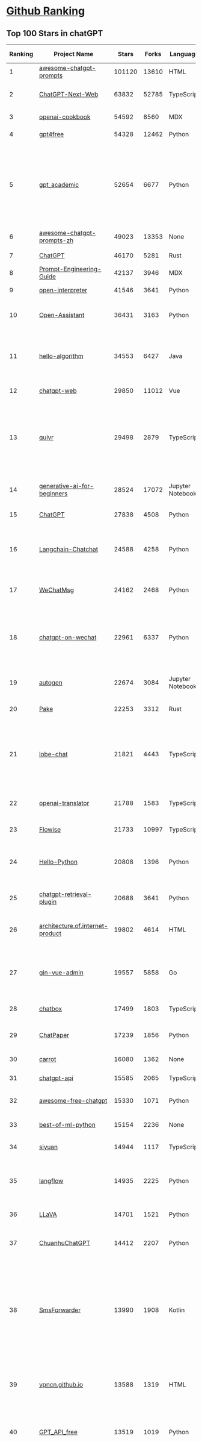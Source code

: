 [Github Ranking](../README.md)
==========

## Top 100 Stars in chatGPT

| Ranking | Project Name | Stars | Forks | Language | Open Issues | Description | Last Commit |
| ------- | ------------ | ----- | ----- | -------- | ----------- | ----------- | ----------- |
| 1 | [awesome-chatgpt-prompts](https://github.com/f/awesome-chatgpt-prompts) | 101120 | 13610 | HTML | 0 | This repo includes ChatGPT prompt curation to use ChatGPT better. | 2024-03-01T14:31:45Z |
| 2 | [ChatGPT-Next-Web](https://github.com/ChatGPTNextWeb/ChatGPT-Next-Web) | 63832 | 52785 | TypeScript | 156 | A cross-platform ChatGPT/Gemini UI (Web / PWA / Linux / Win / MacOS). 一键拥有你自己的跨平台 ChatGPT/Gemini 应用。 | 2024-03-10T08:27:23Z |
| 3 | [openai-cookbook](https://github.com/openai/openai-cookbook) | 54592 | 8560 | MDX | 23 | Examples and guides for using the OpenAI API | 2024-03-10T20:22:49Z |
| 4 | [gpt4free](https://github.com/xtekky/gpt4free) | 54328 | 12462 | Python | 82 | The official gpt4free repository \| various collection of powerful language models | 2024-03-11T01:42:23Z |
| 5 | [gpt_academic](https://github.com/binary-husky/gpt_academic) | 52654 | 6677 | Python | 200 | 为GPT/GLM等LLM大语言模型提供实用化交互接口，特别优化论文阅读/润色/写作体验，模块化设计，支持自定义快捷按钮&函数插件，支持Python和C++等项目剖析&自译解功能，PDF/LaTex论文翻译&总结功能，支持并行问询多种LLM模型，支持chatglm3等本地模型。接入通义千问, deepseekcoder, 讯飞星火, 文心一言, llama2, rwkv, claude2, moss等。 | 2024-03-10T09:14:08Z |
| 6 | [awesome-chatgpt-prompts-zh](https://github.com/PlexPt/awesome-chatgpt-prompts-zh) | 49023 | 13353 | None | 38 | ChatGPT 中文调教指南。各种场景使用指南。学习怎么让它听你的话。 | 2024-01-28T18:24:20Z |
| 7 | [ChatGPT](https://github.com/lencx/ChatGPT) | 46170 | 5281 | Rust | 579 | 🔮 ChatGPT Desktop Application (Mac, Windows and Linux) | 2024-03-11T02:52:22Z |
| 8 | [Prompt-Engineering-Guide](https://github.com/dair-ai/Prompt-Engineering-Guide) | 42137 | 3946 | MDX | 54 | 🐙 Guides, papers, lecture, notebooks and resources for prompt engineering | 2024-03-11T00:24:09Z |
| 9 | [open-interpreter](https://github.com/KillianLucas/open-interpreter) | 41546 | 3641 | Python | 204 | A natural language interface for computers | 2024-03-11T01:56:40Z |
| 10 | [Open-Assistant](https://github.com/LAION-AI/Open-Assistant) | 36431 | 3163 | Python | 222 | OpenAssistant is a chat-based assistant that understands tasks, can interact with third-party systems, and retrieve information dynamically to do so. | 2024-02-29T02:39:02Z |
| 11 | [hello-algorithm](https://github.com/geekxh/hello-algorithm) | 34553 | 6427 | Java | 9 | 🌍 针对小白的算法训练 \| 包括四部分：①.大厂面经 ②.力扣图解  ③.千本开源电子书 ④.百张技术思维导图（项目花了上百小时，希望可以点 star 支持，🌹感谢~）推荐免费ChatGPT使用网站 | 2023-06-13T04:13:17Z |
| 12 | [chatgpt-web](https://github.com/Chanzhaoyu/chatgpt-web) | 29850 | 11012 | Vue | 12 | 用 Express 和  Vue3 搭建的 ChatGPT 演示网页 | 2024-03-06T14:42:04Z |
| 13 | [quivr](https://github.com/QuivrHQ/quivr) | 29498 | 2879 | TypeScript | 91 | Your GenAI Second Brain 🧠  A personal productivity assistant (RAG) ⚡️🤖 Chat with your docs (PDF, CSV, ...)  & apps using Langchain, GPT 3.5 / 4 turbo, Private, Anthropic, VertexAI, Ollama, LLMs, that you can share with users !  Local & Private alternative to OpenAI GPTs & ChatGPT powered by retrieval-augmented generation. | 2024-03-10T05:09:58Z |
| 14 | [generative-ai-for-beginners](https://github.com/microsoft/generative-ai-for-beginners) | 28524 | 17072 | Jupyter Notebook | 13 | 18 Lessons, Get Started Building with Generative AI  🔗 https://microsoft.github.io/generative-ai-for-beginners/ | 2024-03-08T19:51:17Z |
| 15 | [ChatGPT](https://github.com/acheong08/ChatGPT) | 27838 | 4508 | Python | 11 | Reverse engineered ChatGPT API | 2023-08-02T06:02:10Z |
| 16 | [Langchain-Chatchat](https://github.com/chatchat-space/Langchain-Chatchat) | 24588 | 4258 | Python | 103 | Langchain-Chatchat（原Langchain-ChatGLM）基于 Langchain 与 ChatGLM 等语言模型的本地知识库问答 \| Langchain-Chatchat (formerly langchain-ChatGLM), local knowledge based LLM (like ChatGLM) QA app with langchain  | 2024-03-10T13:31:45Z |
| 17 | [WeChatMsg](https://github.com/LC044/WeChatMsg) | 24162 | 2468 | Python | 54 | 提取微信聊天记录，将其导出成HTML、Word、CSV文档永久保存，对聊天记录进行分析生成年度聊天报告 | 2024-03-10T07:17:24Z |
| 18 | [chatgpt-on-wechat](https://github.com/zhayujie/chatgpt-on-wechat) | 22961 | 6337 | Python | 348 | 基于大模型搭建的微信聊天机器人，同时支持微信、企业微信、公众号、飞书、钉钉接入，可选择GPT3.5/GPT4.0/Claude/文心一言/讯飞星火/通义千问/Gemini/GLM-4/LinkAI，能处理文本、语音和图片，访问操作系统和互联网，支持基于自有知识库进行定制企业智能客服。 | 2024-03-10T05:28:33Z |
| 19 | [autogen](https://github.com/microsoft/autogen) | 22674 | 3084 | Jupyter Notebook | 461 | A programming framework for agentic AI. Join our Discord: https://discord.gg/pAbnFJrkgZ | 2024-03-10T22:26:44Z |
| 20 | [Pake](https://github.com/tw93/Pake) | 22253 | 3312 | Rust | 7 | 🤱🏻 Turn any webpage into a desktop app with Rust.  🤱🏻 利用 Rust 轻松构建轻量级多端桌面应用 | 2024-03-11T00:53:01Z |
| 21 | [lobe-chat](https://github.com/lobehub/lobe-chat) | 21821 | 4443 | TypeScript | 190 | 🤯 Lobe Chat - an open-source, modern-design LLMs/AI chat framework. Supports Multi AI Providers( OpenAI / Claude 3 / Gemini / Perplexity / Bedrock / Azure / Mistral / Ollama ), Multi-Modals (Vision/TTS) and plugin system. One-click FREE deployment of your private ChatGPT chat application. | 2024-03-11T02:34:11Z |
| 22 | [openai-translator](https://github.com/openai-translator/openai-translator) | 21788 | 1583 | TypeScript | 355 | 基于 ChatGPT API 的划词翻译浏览器插件和跨平台桌面端应用    -    Browser extension and cross-platform desktop application for translation based on ChatGPT API. | 2024-03-06T11:38:32Z |
| 23 | [Flowise](https://github.com/FlowiseAI/Flowise) | 21733 | 10997 | TypeScript | 339 | Drag & drop UI to build your customized LLM flow | 2024-03-11T00:46:26Z |
| 24 | [Hello-Python](https://github.com/mouredev/Hello-Python) | 20808 | 1396 | Python | 7 | Curso para aprender el lenguaje de programación Python desde cero y para principiantes. 75 clases, 37 horas en vídeo, código, proyectos y grupo de chat. Fundamentos, frontend, backend, testing, IA... | 2024-02-15T18:25:21Z |
| 25 | [chatgpt-retrieval-plugin](https://github.com/openai/chatgpt-retrieval-plugin) | 20688 | 3641 | Python | 153 | The ChatGPT Retrieval Plugin lets you easily find personal or work documents by asking questions in natural language. | 2024-03-09T20:38:42Z |
| 26 | [architecture.of.internet-product](https://github.com/davideuler/architecture.of.internet-product) | 19802 | 4614 | HTML | 3 | 互联网公司技术架构，微信/淘宝/微博/腾讯/阿里/美团点评/百度/OpenAI/Google/Facebook/Amazon/eBay的架构，欢迎PR补充 | 2024-02-17T12:02:24Z |
| 27 | [gin-vue-admin](https://github.com/flipped-aurora/gin-vue-admin) | 19557 | 5858 | Go | 28 | 基于vite+vue3+gin搭建的开发基础平台（支持TS,JS混用），集成jwt鉴权，权限管理，动态路由，显隐可控组件，分页封装，多点登录拦截，资源权限，上传下载，代码生成器，表单生成器,chatGPT自动查表等开发必备功能。 | 2024-03-10T04:42:13Z |
| 28 | [chatbox](https://github.com/Bin-Huang/chatbox) | 17499 | 1803 | TypeScript | 260 | Chatbox is a desktop client for ChatGPT, Claude and other LLMs, available on Windows, Mac, Linux | 2024-02-08T13:32:35Z |
| 29 | [ChatPaper](https://github.com/kaixindelele/ChatPaper) | 17239 | 1856 | Python | 64 | Use ChatGPT to summarize the arXiv papers. 全流程加速科研，利用chatgpt进行论文全文总结+专业翻译+润色+审稿+审稿回复 | 2024-02-29T07:24:21Z |
| 30 | [carrot](https://github.com/xx025/carrot) | 16080 | 1362 | None | 0 | Free ChatGPT Site List 这儿为你准备了众多免费好用的ChatGPT镜像站点 | 2024-03-10T14:25:17Z |
| 31 | [chatgpt-api](https://github.com/transitive-bullshit/chatgpt-api) | 15585 | 2065 | TypeScript | 59 | Node.js client for the official ChatGPT API. 🔥 | 2024-01-24T06:12:20Z |
| 32 | [awesome-free-chatgpt](https://github.com/LiLittleCat/awesome-free-chatgpt) | 15330 | 1071 | Python | 21 | 🆓免费的 ChatGPT 镜像网站列表，持续更新。List of free ChatGPT mirror sites, continuously updated.  | 2024-03-10T15:34:00Z |
| 33 | [best-of-ml-python](https://github.com/ml-tooling/best-of-ml-python) | 15154 | 2236 | None | 19 | 🏆 A ranked list of awesome machine learning Python libraries. Updated weekly. | 2024-03-07T16:24:43Z |
| 34 | [siyuan](https://github.com/siyuan-note/siyuan) | 14944 | 1117 | TypeScript | 89 | A privacy-first, self-hosted, fully open source personal knowledge management software, written in typescript and golang. | 2024-03-10T15:30:01Z |
| 35 | [langflow](https://github.com/logspace-ai/langflow) | 14935 | 2225 | Python | 156 | ⛓️ Langflow is a dynamic graph where each node is an executable unit. Its modular and interactive design fosters rapid experimentation and prototyping, pushing hard on the limits of creativity. | 2024-03-11T01:37:25Z |
| 36 | [LLaVA](https://github.com/haotian-liu/LLaVA) | 14701 | 1521 | Python | 634 | [NeurIPS'23 Oral] Visual Instruction Tuning (LLaVA) built towards GPT-4V level capabilities and beyond. | 2024-03-10T16:36:44Z |
| 37 | [ChuanhuChatGPT](https://github.com/GaiZhenbiao/ChuanhuChatGPT) | 14412 | 2207 | Python | 98 | GUI for ChatGPT API and many LLMs. Supports agents, file-based QA, GPT finetuning and query with web search. All with a neat UI. | 2024-03-10T16:48:29Z |
| 38 | [SmsForwarder](https://github.com/pppscn/SmsForwarder) | 13990 | 1908 | Kotlin | 10 | 短信转发器——监控Android手机短信、来电、APP通知，并根据指定规则转发到其他手机：钉钉群自定义机器人、钉钉企业内机器人、企业微信群机器人、飞书机器人、企业微信应用消息、邮箱、bark、webhook、Telegram机器人、Server酱、PushPlus、手机短信等。包括主动控制服务端与客户端，让你轻松远程发短信、查短信、查通话、查话簿、查电量等。（V3.0 新增）PS.这个APK主要是学习与自用，如有BUG请提ISSUE，同时欢迎大家提PR指正 | 2024-03-10T11:23:01Z |
| 39 | [vpncn.github.io](https://github.com/vpncn/vpncn.github.io) | 13588 | 1319 | HTML | 0 | 2024中国翻墙软件VPN推荐以及科学上网避坑，稳定好用。对比SSR机场、蓝灯、V2ray、老王VPN、VPS搭建梯子等科学上网与翻墙软件，中国最新科学上网翻墙梯子VPN下载推荐，访问Chatgpt。 | 2024-01-05T14:31:27Z |
| 40 | [GPT_API_free](https://github.com/chatanywhere/GPT_API_free) | 13519 | 1019 | Python | 10 | Free ChatGPT API Key，免费ChatGPT API，支持GPT4 API（免费），ChatGPT国内可用免费转发API，直连无需代理。可以搭配ChatBox等软件/插件使用，极大降低接口使用成本。国内即可无限制畅快聊天。 | 2024-03-04T13:45:29Z |
| 41 | [KeepChatGPT](https://github.com/xcanwin/KeepChatGPT) | 13327 | 669 | JavaScript | 142 | 这是一款提高ChatGPT的数据安全能力和效率的插件。并且免费共享大量创新功能，如：自动刷新、保持活跃、数据安全、取消审计、克隆对话、言无不尽、净化页面、展示大屏、展示全屏、拦截跟踪、日新月异等。让我们的AI体验无比安全、顺畅、丝滑、高效、简洁。 | 2024-03-09T06:15:29Z |
| 42 | [ChatALL](https://github.com/sunner/ChatALL) | 13307 | 1411 | JavaScript | 165 |  Concurrently chat with ChatGPT, Bing Chat, Bard, Alpaca, Vicuna, Claude, ChatGLM, MOSS, 讯飞星火, 文心一言 and more, discover the best answers | 2024-03-08T03:58:54Z |
| 43 | [chatgpt-google-extension](https://github.com/wong2/chatgpt-google-extension) | 13283 | 1492 | TypeScript | 94 | This project is deprecated. Check my new project ChatHub: | 2023-10-25T09:48:26Z |
| 44 | [haystack](https://github.com/deepset-ai/haystack) | 12981 | 1574 | Python | 284 | :mag: LLM orchestration framework to build customizable, production-ready LLM applications. Connect components (models, vector DBs, file converters) to pipelines or agents that can interact with your data. With advanced retrieval methods, it's best suited for building RAG, question answering, semantic search or conversational agent chatbots. | 2024-03-08T05:40:59Z |
| 45 | [wechat-chatgpt](https://github.com/fuergaosi233/wechat-chatgpt) | 12976 | 3941 | TypeScript | 53 | Use ChatGPT On Wechat via wechaty | 2023-05-05T20:16:17Z |
| 46 | [MOSS](https://github.com/OpenMOSS/MOSS) | 11764 | 1142 | Python | 233 | An open-source tool-augmented conversational language model from Fudan University | 2023-09-08T08:51:08Z |
| 47 | [botpress](https://github.com/botpress/botpress) | 11737 | 1613 | TypeScript | 6 | The open-source hub to build & deploy GPT/LLM Agents ⚡️ | 2024-03-08T21:47:43Z |
| 48 | [Chat2DB](https://github.com/chat2db/Chat2DB) | 11684 | 1285 | Java | 245 | 🔥 🔥 🔥 An intelligent and versatile general-purpose SQL client and reporting tool for databases which integrates ChatGPT capabilities. | 2024-03-09T12:58:44Z |
| 49 | [chatgpt-mirai-qq-bot](https://github.com/lss233/chatgpt-mirai-qq-bot) | 11560 | 1404 | Python | 325 | 🚀 一键部署！真正的 AI 聊天机器人！支持ChatGPT、文心一言、讯飞星火、Bing、Bard、ChatGLM、POE，多账号，人设调教，虚拟女仆、图片渲染、语音发送 \| 支持 QQ、Telegram、Discord、微信 等平台 | 2024-03-03T14:24:36Z |
| 50 | [jan](https://github.com/janhq/jan) | 11482 | 630 | TypeScript | 156 | Jan is an open source alternative to ChatGPT that runs 100% offline on your computer | 2024-03-11T03:20:56Z |
| 51 | [RWKV-LM](https://github.com/BlinkDL/RWKV-LM) | 11208 | 774 | Python | 51 | RWKV is an RNN with transformer-level LLM performance. It can be directly trained like a GPT (parallelizable). So it's combining the best of RNN and transformer - great performance, fast inference, saves VRAM, fast training, "infinite" ctx_len, and free sentence embedding. | 2024-02-29T00:01:51Z |
| 52 | [one-api](https://github.com/songquanpeng/one-api) | 10982 | 2635 | JavaScript | 346 | OpenAI 接口管理 & 分发系统，支持 Azure、Anthropic Claude、Google PaLM 2 & Gemini、智谱 ChatGLM、百度文心一言、讯飞星火认知、阿里通义千问、360 智脑以及腾讯混元，可用于二次分发管理 key，仅单可执行文件，已打包好 Docker 镜像，一键部署，开箱即用. OpenAI key management & redistribution system, using a single API for all LLMs, and features an English UI. | 2024-03-11T01:23:12Z |
| 53 | [FinGPT](https://github.com/AI4Finance-Foundation/FinGPT) | 10906 | 1552 | Jupyter Notebook | 61 | FinGPT: Open-Source Financial Large Language Models!  Revolutionize 🔥    We release the trained model on HuggingFace. | 2024-03-01T03:12:23Z |
| 54 | [deploy](https://github.com/pandora-next/deploy) | 10850 | 2084 | PHP | 26 | Pandora Cloud + Pandora Server + Shared Chat + BackendAPI Proxy + Chat2API + Signup Free = PandoraNext. New GPTs(Gizmo) UI, All in one! | 2024-01-21T06:06:20Z |
| 55 | [LLMs-from-scratch](https://github.com/rasbt/LLMs-from-scratch) | 10812 | 844 | Jupyter Notebook | 0 | Implementing a ChatGPT-like LLM from scratch, step by step | 2024-03-11T02:54:12Z |
| 56 | [novel](https://github.com/steven-tey/novel) | 10514 | 840 | TypeScript | 38 | Notion-style WYSIWYG editor with AI-powered autocompletion. | 2024-03-10T09:02:51Z |
| 57 | [llama-gpt](https://github.com/getumbrel/llama-gpt) | 10094 | 631 | TypeScript | 76 | A self-hosted, offline, ChatGPT-like chatbot. Powered by Llama 2. 100% private, with no data leaving your device. New: Code Llama support! | 2023-12-22T14:22:23Z |
| 58 | [h2ogpt](https://github.com/h2oai/h2ogpt) | 10008 | 1113 | Python | 215 | Private chat with local GPT with document, images, video, etc. 100% private, Apache 2.0. Supports oLLaMa, Mixtral, llama.cpp, and more. Demo: https://gpt.h2o.ai/ https://codellama.h2o.ai/ | 2024-03-10T12:03:30Z |
| 59 | [awesome-chatgpt-zh](https://github.com/yzfly/awesome-chatgpt-zh) | 9588 | 808 | Python | 3 | ChatGPT 中文指南🔥，ChatGPT 中文调教指南，指令指南，应用开发指南，精选资源清单，更好的使用 chatGPT 让你的生产力 up up up! 🚀 | 2024-02-26T00:32:31Z |
| 60 | [chatGPTBox](https://github.com/josStorer/chatGPTBox) | 9385 | 679 | JavaScript | 225 | Integrating ChatGPT into your browser deeply, everything you need is here | 2024-03-06T05:36:06Z |
| 61 | [BingGPT](https://github.com/dice2o/BingGPT) | 9364 | 709 | JavaScript | 237 | Desktop application of new Bing's AI-powered chat (Windows, macOS and Linux) | 2024-02-08T15:06:01Z |
| 62 | [ChatRWKV](https://github.com/BlinkDL/ChatRWKV) | 9188 | 674 | Python | 25 | ChatRWKV is like ChatGPT but powered by RWKV (100% RNN) language model, and open source. | 2024-02-17T15:39:08Z |
| 63 | [leedl-tutorial](https://github.com/datawhalechina/leedl-tutorial) | 9177 | 2478 | Jupyter Notebook | 3 | 《李宏毅深度学习教程》，PDF下载地址：https://github.com/datawhalechina/leedl-tutorial/releases | 2024-03-09T17:36:46Z |
| 64 | [gorilla](https://github.com/ShishirPatil/gorilla) | 9151 | 656 | Python | 40 | Gorilla: An API store for LLMs | 2024-03-11T01:47:03Z |
| 65 | [copilot-gpt4-service](https://github.com/aaamoon/copilot-gpt4-service) | 8952 | 818 | Go | 4 | Convert Github Copilot to ChatGPT | 2024-03-10T01:50:02Z |
| 66 | [anything-llm](https://github.com/Mintplex-Labs/anything-llm) | 8870 | 948 | JavaScript | 69 | A multi-user ChatGPT for any LLMs and vector database. Unlimited documents, messages, and storage in one privacy-focused app. Now available as a desktop application! | 2024-03-09T04:13:52Z |
| 67 | [web-llm](https://github.com/mlc-ai/web-llm) | 8759 | 525 | TypeScript | 77 | Bringing large-language models and chat to web browsers. Everything runs inside the browser with no server support. | 2024-03-10T14:05:55Z |
| 68 | [hamulete](https://github.com/hoochanlon/hamulete) | 8693 | 1851 | Python | 0 | 🏔️国立台湾大学、新加坡国立大学、早稻田大学、东京大学，中央研究院（台湾）以及中国重点高校及科研机构，社科、经济、数学、博弈论、哲学、系统工程类学术论文等知识库。 | 2024-02-27T14:47:59Z |
| 69 | [continue](https://github.com/continuedev/continue) | 8667 | 433 | TypeScript | 116 | ⏩ The easiest way to code with any LLM—Continue is an open-source autopilot for VS Code and JetBrains | 2024-03-10T21:24:03Z |
| 70 | [go-proxy-bingai](https://github.com/adams549659584/go-proxy-bingai) | 8633 | 9382 | HTML | 222 | 用 Vue3 和 Go 搭建的微软 New Bing 演示站点，拥有一致的 UI 体验，支持 ChatGPT 提示词，国内可用。 | 2024-03-10T19:38:00Z |
| 71 | [LibreChat](https://github.com/danny-avila/LibreChat) | 8487 | 1517 | TypeScript | 56 | Enhanced ChatGPT Clone: Features OpenAI, Assistants API, Azure, Groq, GPT-4 Vision, Mistral, Bing, Anthropic, OpenRouter, Google Gemini, AI model switching, message search, langchain, DALL-E-3, ChatGPT Plugins, OpenAI Functions, Secure Multi-User System, Presets, completely open-source for self-hosting. More features in development | 2024-03-11T02:57:20Z |
| 72 | [MoneyPrinter](https://github.com/FujiwaraChoki/MoneyPrinter) | 8335 | 1036 | Python | 0 | Automate Creation of YouTube Shorts using MoviePy. | 2024-02-18T07:31:39Z |
| 73 | [embedchain](https://github.com/embedchain/embedchain) | 8206 | 988 | Python | 143 | Personalizing LLM Responses | 2024-03-10T08:23:26Z |
| 74 | [awesome-chatgpt](https://github.com/humanloop/awesome-chatgpt) | 8109 | 516 | None | 23 | Curated list of awesome tools, demos, docs for ChatGPT and GPT-3 | 2023-12-28T08:57:39Z |
| 75 | [EdgeGPT](https://github.com/acheong08/EdgeGPT) | 8097 | 928 | Python | 37 | Reverse engineered API of Microsoft's Bing Chat AI | 2023-08-03T13:37:26Z |
| 76 | [LLMSurvey](https://github.com/RUCAIBox/LLMSurvey) | 7936 | 604 | Python | 13 | The official GitHub page for the survey paper "A Survey of Large Language Models". | 2024-01-10T01:24:56Z |
| 77 | [chatgpt-demo](https://github.com/anse-app/chatgpt-demo) | 7916 | 3847 | TypeScript | 42 | Minimal web UI for ChatGPT.  | 2023-12-27T01:44:01Z |
| 78 | [go-openai](https://github.com/sashabaranov/go-openai) | 7881 | 1133 | Go | 68 | OpenAI ChatGPT, GPT-3, GPT-4, DALL·E, Whisper API wrapper for Go | 2024-03-11T01:11:44Z |
| 79 | [shell_gpt](https://github.com/TheR1D/shell_gpt) | 7769 | 608 | Python | 24 | A command-line productivity tool powered by AI large language models like GPT-4, will help you accomplish your tasks faster and more efficiently. | 2024-03-10T12:47:42Z |
| 80 | [LMFlow](https://github.com/OptimalScale/LMFlow) | 7666 | 776 | Python | 26 | An Extensible Toolkit for Finetuning and Inference of Large Foundation Models. Large Models for All. | 2024-03-05T10:46:21Z |
| 81 | [PaLM-rlhf-pytorch](https://github.com/lucidrains/PaLM-rlhf-pytorch) | 7564 | 660 | Python | 14 | Implementation of RLHF (Reinforcement Learning with Human Feedback) on top of the PaLM architecture. Basically ChatGPT but with PaLM | 2024-01-14T17:55:25Z |
| 82 | [promptflow](https://github.com/microsoft/promptflow) | 7554 | 583 | Python | 55 | Build high-quality LLM apps - from prototyping, testing to production deployment and monitoring. | 2024-03-11T03:15:00Z |
| 83 | [BetterChatGPT](https://github.com/ztjhz/BetterChatGPT) | 7232 | 2470 | TypeScript | 175 | An amazing UI for OpenAI's ChatGPT (Website + Windows + MacOS + Linux) | 2024-03-10T13:59:02Z |
| 84 | [gpt4free-ts](https://github.com/xiangsx/gpt4free-ts) | 7198 | 1224 | TypeScript | 45 | Providing a free OpenAI GPT-4 API !   This is a replication project for the typescript version of xtekky/gpt4free | 2024-02-29T01:04:18Z |
| 85 | [chatgpt_system_prompt](https://github.com/LouisShark/chatgpt_system_prompt) | 7022 | 1031 | HTML | 0 | A collection of GPT system prompts and various prompt injection/leaking knowledge. | 2024-03-08T06:26:00Z |
| 86 | [yao](https://github.com/YaoApp/yao) | 6834 | 616 | Go | 73 | :rocket: A performance app engine to create web services and applications in minutes.Suitable for AI, IoT, Industrial Internet, Connected Vehicles, DevOps, Energy, Finance and many other use-cases. | 2024-03-09T12:02:26Z |
| 87 | [aider](https://github.com/paul-gauthier/aider) | 6639 | 787 | Python | 41 | aider is AI pair programming in your terminal | 2024-03-10T18:24:43Z |
| 88 | [CopilotForXcode](https://github.com/intitni/CopilotForXcode) | 6604 | 305 | Swift | 23 | The missing GitHub Copilot, Codeium and ChatGPT Xcode Source Editor Extension | 2024-03-08T07:09:01Z |
| 89 | [LangChain-Chinese-Getting-Started-Guide](https://github.com/liaokongVFX/LangChain-Chinese-Getting-Started-Guide) | 6481 | 522 | None | 16 | LangChain 的中文入门教程 | 2023-07-07T09:52:46Z |
| 90 | [ChatGPT-AutoExpert](https://github.com/spdustin/ChatGPT-AutoExpert) | 6349 | 430 | JavaScript | 0 | 🚀🧠💬 Supercharged Custom Instructions for ChatGPT (non-coding) and ChatGPT Advanced Data Analysis (coding).  | 2024-01-17T06:03:40Z |
| 91 | [chatgpt-advanced](https://github.com/interstellard/chatgpt-advanced) | 6330 | 806 | TypeScript | 79 | WebChatGPT: A browser extension that augments your ChatGPT prompts with web results. | 2023-11-27T18:28:41Z |
| 92 | [GPTCache](https://github.com/zilliztech/GPTCache) | 6222 | 435 | Python | 50 | Semantic cache for LLMs. Fully integrated with LangChain and llama_index.  | 2024-03-10T12:27:57Z |
| 93 | [chatgpt-mac](https://github.com/vincelwt/chatgpt-mac) | 6159 | 504 | JavaScript | 72 | ChatGPT for Mac, living in your menubar. | 2023-10-23T09:53:08Z |
| 94 | [ChatGPT-Midjourney](https://github.com/Licoy/ChatGPT-Midjourney) | 5734 | 1758 | TypeScript | 9 | 🍭 一键拥有你自己的 ChatGPT+Midjourney 网页服务 \| Own your own ChatGPT+Midjourney web service with one click | 2024-03-09T11:10:44Z |
| 95 | [freegpt-webui](https://github.com/ramonvc/freegpt-webui) | 5655 | 1291 | Python | 84 | GPT 3.5/4 with a Chat Web UI. No API key required. | 2023-09-26T21:09:16Z |
| 96 | [ChatGPT-Shortcut](https://github.com/rockbenben/ChatGPT-Shortcut) | 5653 | 672 | TypeScript | 0 | 🚀💪Maximize your efficiency and productivity, support for English,中文,Español,العربية. 让生产力加倍的AI快捷指令。更有效地定制、保存和分享自己的提示词。在提示词分享社区中，轻松找到适用于不同场景的指令。 | 2024-03-06T21:46:04Z |
| 97 | [rags](https://github.com/run-llama/rags) | 5644 | 538 | Python | 23 | Build ChatGPT over your data, all with natural language | 2024-02-25T05:22:17Z |
| 98 | [wukong-robot](https://github.com/wzpan/wukong-robot) | 5611 | 1254 | Python | 37 | 🤖 wukong-robot 是一个简单、灵活、优雅的中文语音对话机器人/智能音箱项目，支持ChatGPT多轮对话能力，还可能是首个支持脑机交互的开源智能音箱项目。 | 2024-03-09T10:14:39Z |
| 99 | [Baichuan-7B](https://github.com/baichuan-inc/Baichuan-7B) | 5573 | 484 | Python | 80 | A large-scale 7B pretraining language model developed by BaiChuan-Inc. | 2023-09-30T08:38:56Z |
| 100 | [awesome-chatgpt-api](https://github.com/reorx/awesome-chatgpt-api) | 5536 | 352 | Python | 2 | Curated list of apps and tools that not only use the new ChatGPT API, but also allow users to configure their own API keys, enabling free and on-demand usage of their own quota. | 2024-02-11T14:54:47Z |

